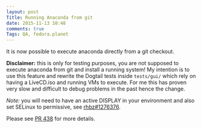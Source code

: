 ```yaml
---
layout: post
Title: Running Anaconda from git
date: 2015-11-13 10:48
comments: true
Tags: QA, fedora.planet
---
```


It is now possible to execute anaconda directly from a git checkout.

**Disclaimer:** this is only for testing purposes, you are not supposed to
execute anaconda from git and install a running system! My intention is
to use this feature and rewrite the Dogtail tests inside `tests/gui/` which
rely on having a LiveCD.iso and running VMs to execute. For me this has proven
very slow and difficult to debug problems in the past hence the change.

*Note:* you will need to have an active DISPLAY in your environment and
also set SELinux to permissive, see 
[rhbz#1276376](https://bugzilla.redhat.com/show_bug.cgi?id=1276376).

Please see [PR 438](https://github.com/rhinstaller/anaconda/pull/438) for
more details.
